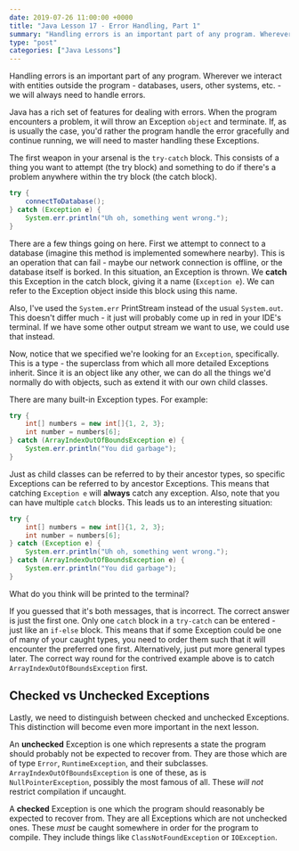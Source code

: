 ```yaml
---
date: 2019-07-26 11:00:00 +0000
title: "Java Lesson 17 - Error Handling, Part 1"
summary: "Handling errors is an important part of any program. Wherever we interact with entities outside the program - databases, users, other systems, etc. - we will always need to handle errors."
type: "post"
categories: ["Java Lessons"]
---
```


Handling errors is an important part of any program. Wherever we interact with entities outside the program - databases, users, other systems, etc. - we will always need to handle errors.

Java has a rich set of features for dealing with errors. When the program encounters a problem, it will throw an Exception `object` and terminate. If, as is usually the case, you'd rather the program handle the error gracefully and continue running, we will need to master handling these Exceptions.

The first weapon in your arsenal is the `try-catch` block. This consists of a thing you want to attempt (the try block) and something to do if there's a problem anywhere within the try block (the catch block).

```java
try {
    connectToDatabase();
} catch (Exception e) {
    System.err.println("Uh oh, something went wrong.");
}
```

There are a few things going on here. First we attempt to connect to a database (imagine this method is implemented somewhere nearby). This is an operation that can fail - maybe our network connection is offline, or the database itself is borked. In this situation, an Exception is thrown. We **catch** this Exception in the catch block, giving it a name (`Exception e`). We can refer to the Exception object inside this block using this name.

Also, I've used the `System.err` PrintStream instead of the usual `System.out`. This doesn't differ much - it just will probably come up in red in your IDE's terminal. If we have some other output stream we want to use, we could use that instead.

Now, notice that we specified we're looking for an `Exception`, specifically. This is a type - the superclass from which all more detailed Exceptions inherit. Since it is an object like any other, we can do all the things we'd normally do with objects, such as extend it with our own child classes.

There are many built-in Exception types. For example:

```java
try {
    int[] numbers = new int[]{1, 2, 3};
    int number = numbers[6];
} catch (ArrayIndexOutOfBoundsException e) {
    System.err.println("You did garbage");
}
```

Just as child classes can be referred to by their ancestor types, so specific Exceptions can be referred to by ancestor Exceptions. This means that catching `Exception e` will **always** catch any exception. Also, note that you can have multiple `catch` blocks. This leads us to an interesting situation:

```java
try {
    int[] numbers = new int[]{1, 2, 3};
    int number = numbers[6];
} catch (Exception e) {
    System.err.println("Uh oh, something went wrong.");
} catch (ArrayIndexOutOfBoundsException e) {
    System.err.println("You did garbage");
}
```

What do you think will be printed to the terminal?

If you guessed that it's both messages, that is incorrect. The correct answer is just the first one. Only one `catch` block in a `try-catch` can be entered - just like an `if-else` block. This means that if some Exception could be one of many of your caught types, you need to order them such that it will encounter the preferred one first. Alternatively, just put more general types later. The correct way round for the contrived example above is to catch `ArrayIndexOutOfBoundsException` first.

## Checked vs Unchecked Exceptions

Lastly, we need to distinguish between checked and unchecked Exceptions. This distinction will become even more important in the next lesson.

An **unchecked** Exception is one which represents a state the program should probably not be expected to recover from. They are those which are of type `Error`, `RuntimeException`, and their subclasses. `ArrayIndexOutOfBoundsException` is one of these, as is `NullPointerException`, possibly the most famous of all. These *will not* restrict compilation if uncaught.

A **checked** Exception is one which the program should reasonably be expected to recover from. They are all Exceptions which are not unchecked ones. These *must* be caught somewhere in order for the program to compile. They include things like `ClassNotFoundException` or `IOException`.
